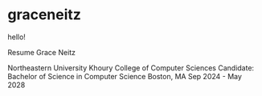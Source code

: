 # graceneitz
 
hello!

Resume
Grace Neitz

Northeastern University Khoury College of Computer Sciences
Candidate: Bachelor of Science in Computer Science 
Boston, MA Sep 2024 - May 2028
